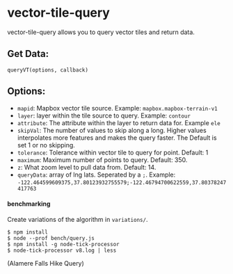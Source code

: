vector-tile-query
================

vector-tile-query allows you to query vector tiles and return data.

## Get Data:
`queryVT(options, callback)`

## Options:

* `mapid`: Mapbox vector tile source. Example: `mapbox.mapbox-terrain-v1`
* `layer`: layer within the tile source to query. Example: `contour`
* `attribute`: The attribute within the layer to return data for. Example `ele`
* `skipVal`: The number of values to skip along a long. Higher values interpolates more features and makes the query faster.  The Default is set 1 or no skipping.
* `tolerance`: Tolerance within vector tile to query for point. Default: 1
* `maximum`: Maximum number of points to query. Default: 350.
* `z`: What zoom level to pull data from. Default: 14.
* `queryData`: array of lng lats. Seperated by a `;`. Example: `-122.464599609375,37.80123932755579;-122.46794700622559,37.80378247417763`

#### benchmarking

Create variations of the algorithm in `variations/`.

```
$ npm install
$ node --prof bench/query.js
$ npm install -g node-tick-processor
$ node-tick-processor v8.log | less
```

(Alamere Falls Hike Query)
